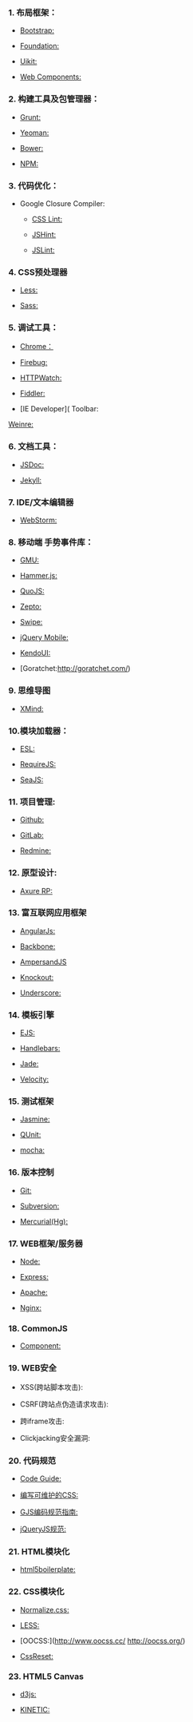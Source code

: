 ### 1. 布局框架：
- [Bootstrap:]( http://getbootstrap.com/)

- [Foundation:]( http://foundation.zurb.com/)

- [Uikit:]( http://www.getuikit.com/)

- [Web Components:](http://css-tricks.com/modular-future-web-components//)

### 2. 构建工具及包管理器：

- [Grunt:]( http://gruntjs.com/)

- [Yeoman:]( http://yeoman.io/)

- [Bower: ](http://bower.io/)

- [NPM:]( https://www.npmjs.org/)

### 3. 代码优化：

- Google Closure Compiler:

  - [CSS Lint:]( http://csslint.net/)
  
  - [JSHint:]( http://www.jshint.com/)
  
  - [JSLint:]( http://www.jslint.com/)

### 4. CSS预处理器

- [Less: ](http://lesscss.org/)

- [Sass: ](http://sass-lang.com/)

### 5. 调试工具：

- [Chrome：](https://developers.google.com/chrome-developer-tools/)

- [Firebug: ](https://getfirebug.com/)

- [HTTPWatch:]( http://www.httpwatch.com/)

- [Fiddler: ](http://www.telerik.com/fiddler)

- [IE Developer]( Toolbar:

[Weinre: ](http://people.apache.org/~pmuellr/weinre/docs/latest/Home.html)

### 6. 文档工具：

- [JSDoc: ](https://github.com/jsdoc3/jsdoc)

- [Jekyll:]( http://jekyllrb.com/)

### 7. IDE/文本编辑器

- [WebStorm: ](http://www.jetbrains.com/webstorm/)

### 8. 移动端 手势事件库：

- [GMU:]( http://gmu.baidu.com/)

- [Hammer.js:](http://eightmedia.github.io/hammer.js/)

- [QuoJS:]( http://quojs.tapquo.com/)

- [Zepto:]( http://zeptojs.com/)

- [Swipe:]( http://swipejs.com/)

- [jQuery Mobile:]( http://jquerymobile.com/)

- [KendoUI:](http://www.telerik.com/kendo-ui)

- [Goratchet:http://goratchet.com/)

### 9. 思维导图

- [XMind:](http://www.xmind.net/)

### 10.模块加载器：

- [ESL:]( https://github.com/ecomfe/esl)

- [RequireJS:]( http://requirejs.org/)

- [SeaJS:](http://seajs.org/docs/)

### 11. 项目管理:

- [Github:]( https://github.com/)

- [GitLab:]( https://about.gitlab.com/)

- [Redmine:]( http://www.redmine.org/)

### 12. 原型设计:

- [Axure RP:]( http://www.axure.com/)

### 13. 富互联网应用框架

- [AngularJs: ](http://www.angularjs.org)

- [Backbone: ](http://backbonejs.org/)

- [AmpersandJS](http://ampersandjs.com//)

- [Knockout:]( http://knockoutjs.com/)

- [Underscore:]( http://underscorejs.org/)

### 14. 模板引擎

- [EJS: ](http://www.embeddedjs.com/)

- [Handlebars: ](http://handlebarsjs.com/)

- [Jade: ](http://jade-lang.com/)

- [Velocity:]( http://velocity.apache.org/)

### 15. 测试框架

- [Jasmine: ](http://pivotal.github.io/jasmine/)

- [QUnit: ](http://qunitjs.com/)

- [mocha:]( http://visionmedia.github.io/mocha/)

### 16. 版本控制

- [Git:]( http://git-scm.com/)

- [Subversion: ](http://subversion.apache.org/)

- [Mercurial(Hg): ](http://mercurial.selenic.com/)

### 17. WEB框架/服务器

- [Node: ](http://nodejs.org/)

- [Express: ](http://expressjs.com/)

- [Apache:]( http://httpd.apache.org/)

- [Nginx:]( http://nginx.org/)

### 18. CommonJS

- [Component:]( http://component.io/)

### 19. WEB安全

- XSS(跨站脚本攻击):

- CSRF(跨站点伪造请求攻击):

- 跨iframe攻击:

- Clickjacking安全漏洞:

### 20. 代码规范

- [Code Guide:]( http://alloyteam.github.io/code-guide/)

- [编写可维护的CSS: ](http://segmentfault.com/a/1190000000388784/)

- [GJS编码规范指南:]( http://alloyteam.github.io/JX/doc/specification/google-javascript.xml)

- [jQueryJS规范:]( http://contribute.jquery.org/style-guide/js/)

### 21. HTML模块化

- [html5boilerplate: ](http://html5boilerplate.com/)

### 22. CSS模块化

- [Normalize.css:]( http://necolas.github.io/normalize.css/)

- [LESS:](http://www.lesscss.net/)

- [OOCSS:](http://www.oocss.cc/ http://oocss.org/)

- [CssReset:](http://www.cssreset.com/)

### 23. HTML5 Canvas

- [d3js:](http://d3js.org/)

- [KINETIC:](http://kineticjs.com/)
